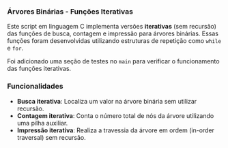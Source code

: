 ### Árvores Binárias - Funções Iterativas

Este script em linguagem C implementa versões **iterativas** (sem recursão) das funções de busca, contagem e impressão para árvores binárias. Essas funções foram desenvolvidas utilizando estruturas de repetição como `while` e `for`.

Foi adicionado uma seção de testes no `main` para verificar o funcionamento das funções iterativas.

### Funcionalidades

- **Busca iterativa**: Localiza um valor na árvore binária sem utilizar recursão.
- **Contagem iterativa**: Conta o número total de nós da árvore utilizando uma pilha auxiliar.
- **Impressão iterativa**: Realiza a travessia da árvore em ordem (in-order traversal) sem recursão.
